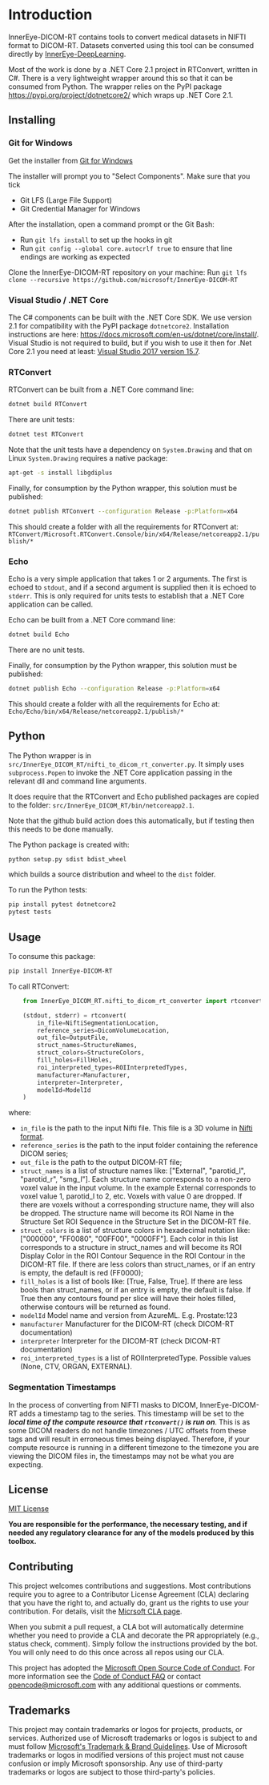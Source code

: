 # Introduction

InnerEye-DICOM-RT contains tools to convert medical datasets in NIFTI format to DICOM-RT. Datasets converted using
this tool can be consumed directly by [InnerEye-DeepLearning](https://github.com/microsoft/InnerEye-DeepLearning).

Most of the work is done by a .NET Core 2.1 project in RTConvert, written in C#. There is a very lightweight wrapper
around this so that it can be consumed from Python. The wrapper relies on the PyPI package https://pypi.org/project/dotnetcore2/ which wraps up .NET Core 2.1.

## Installing

### Git for Windows

Get the installer from [Git for Windows](https://git-scm.com/download/win)

 The installer will prompt you to "Select Components". Make sure that you tick

* Git LFS (Large File Support)
* Git Credential Manager for Windows

After the installation, open a command prompt or the Git Bash:

* Run `git lfs install` to set up the hooks in git
* Run `git config --global core.autocrlf true` to ensure that line endings are working as expected

Clone the InnerEye-DICOM-RT repository on your machine: Run `git lfs clone --recursive https://github.com/microsoft/InnerEye-DICOM-RT`

### Visual Studio / .NET Core

The C# components can be built with the .NET Core SDK. We use version 2.1 for compatibility with the PyPI package `dotnetcore2`.
 Installation instructions are here: https://docs.microsoft.com/en-us/dotnet/core/install/.
Visual Studio is not required to build, but if you wish to use it then for .Net Core 2.1 you need at least:
[Visual Studio 2017 version 15.7](https://visualstudio.microsoft.com/vs/?utm_medium=microsoft&utm_source=docs.microsoft.com&utm_campaign=inline+link).

### RTConvert

RTConvert can be built from a .NET Core command line:

```bash
dotnet build RTConvert
```

There are unit tests:

```bash
dotnet test RTConvert
```

Note that the unit tests have a dependency on `System.Drawing` and that on Linux `System.Drawing` requires a native package:

```bash
apt-get -s install libgdiplus
```

Finally, for consumption by the Python wrapper, this solution must be published:

```bash
dotnet publish RTConvert --configuration Release -p:Platform=x64
```

This should create a folder with all the requirements for RTConvert at:
`RTConvert/Microsoft.RTConvert.Console/bin/x64/Release/netcoreapp2.1/publish/*`

### Echo

Echo is a very simple application that takes 1 or 2 arguments. The first is echoed to `stdout`, and if a
second argument is supplied then it is echoed to `stderr`. This is only required for units tests to establish
that a .NET Core application can be called.

Echo can be built from a .NET Core command line:

```bash
dotnet build Echo
```

There are no unit tests.

Finally, for consumption by the Python wrapper, this solution must be published:

```bash
dotnet publish Echo --configuration Release -p:Platform=x64
```

This should create a folder with all the requirements for Echo at: `Echo/Echo/bin/x64/Release/netcoreapp2.1/publish/*`

## Python

The Python wrapper is in `src/InnerEye_DICOM_RT/nifti_to_dicom_rt_converter.py`. It simply uses `subprocess.Popen` to invoke
the .NET Core application passing in the relevant dll and command line arguments.

It does require that the RTConvert and Echo published packages are copied to the folder: `src/InnerEye_DICOM_RT/bin/netcoreapp2.1`.

Note that the github build action does this automatically, but if testing then this needs to be done
manually.

The Python package is created with:

```bash
python setup.py sdist bdist_wheel
```

which builds a source distribution and wheel to the `dist` folder.

To run the Python tests:

```bash
pip install pytest dotnetcore2
pytest tests
```

## Usage

To consume this package:

```bash
pip install InnerEye-DICOM-RT
```

To call RTConvert:

```python
    from InnerEye_DICOM_RT.nifti_to_dicom_rt_converter import rtconvert

    (stdout, stderr) = rtconvert(
        in_file=NiftiSegmentationLocation,
        reference_series=DicomVolumeLocation,
        out_file=OutputFile,
        struct_names=StructureNames,
        struct_colors=StructureColors,
        fill_holes=FillHoles,
        roi_interpreted_types=ROIInterpretedTypes,
        manufacturer=Manufacturer,
        interpreter=Interpreter,
        modelId=ModelId
    )
```

where:

* `in_file` is the path to the input Nifti file. This file is a 3D volume in [Nifti format](https://nifti.nimh.nih.gov/).
* `reference_series` is the path to the input folder containing the reference DICOM series;
* `out_file` is the path to the output DICOM-RT file;
* `struct_names` is a list of structure names like: ["External", "parotid_l", "parotid_r", "smg_l"].
    Each structure name corresponds to a non-zero voxel value in the input volume. In the example External corresponds to voxel
    value 1, parotid_l to 2, etc. Voxels with value 0 are dropped.
    If there are voxels without a corresponding structure name, they will also be dropped.
    The structure name will become its ROI Name in the Structure Set ROI Sequence in the Structure Set in the DICOM-RT file.
* `struct_colors` is a list of structure colors in hexadecimal notation like: ["000000", "FF0080", "00FF00", "0000FF"].
    Each color in this list corresponds to a structure in struct_names and will become its ROI Display Color
    in the ROI Contour Sequence in the ROI Contour in the DICOM-RT file.
    If there are less colors than struct_names, or if an entry is empty, the default is red (FF0000);
* `fill_holes` is a list of bools like: [True, False, True].
    If there are less bools than struct_names, or if an entry is empty, the default is false.
    If True then any contours found per slice will have their holes filled, otherwise contours will be returned
    as found.
* `modelId` Model name and version from AzureML. E.g. Prostate:123
* `manufacturer` Manufacturer for the DICOM-RT (check DICOM-RT documentation)
* `interpreter` Interpreter for the DICOM-RT (check DICOM-RT documentation)
* `roi_interpreted_types` is a list of ROIInterpretedType. Possible values (None, CTV, ORGAN, EXTERNAL).

### Segmentation Timestamps

In the process of converting from NIFTI masks to DICOM, InnerEye-DICOM-RT adds a timestamp tag to the series. This timestamp will be set to the ***local time of the compute resource that `rtconvert()` is run on***. This is as some DICOM readers do not handle timezones / UTC offsets from these tags and will result in erroneous times being displayed. Therefore, if your compute resource is running in a different timezone to the timezone you are viewing the DICOM files in, the timestamps may not be what you are expecting.

## License

[MIT License](LICENSE)

**You are responsible for the performance, the necessary testing, and if needed any regulatory clearance for
 any of the models produced by this toolbox.**

## Contributing

This project welcomes contributions and suggestions.  Most contributions require you to agree to a
Contributor License Agreement (CLA) declaring that you have the right to, and actually do, grant us
the rights to use your contribution. For details, visit the [Micrsoft CLA page](https://cla.opensource.microsoft.com).

When you submit a pull request, a CLA bot will automatically determine whether you need to provide
a CLA and decorate the PR appropriately (e.g., status check, comment). Simply follow the instructions
provided by the bot. You will only need to do this once across all repos using our CLA.

This project has adopted the [Microsoft Open Source Code of Conduct](https://opensource.microsoft.com/codeofconduct/).
For more information see the [Code of Conduct FAQ](https://opensource.microsoft.com/codeofconduct/faq/) or
contact [opencode@microsoft.com](mailto:opencode@microsoft.com) with any additional questions or comments.

## Trademarks

This project may contain trademarks or logos for projects, products, or services. Authorized use of Microsoft
trademarks or logos is subject to and must follow
[Microsoft's Trademark & Brand Guidelines](https://www.microsoft.com/en-us/legal/intellectualproperty/trademarks/usage/general).
Use of Microsoft trademarks or logos in modified versions of this project must not cause confusion or imply Microsoft sponsorship.
Any use of third-party trademarks or logos are subject to those third-party's policies.
